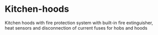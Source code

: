 # Kitchen-hoods


Kitchen hoods with fire protection system with built-in fire extinguisher, heat sensors and disconnection of current fuses for hobs and hoods

